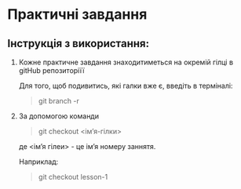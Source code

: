 # Практичні завдання

## Інструкція з використання:

 1. Кожне практичне завдання знаходитиметься на окремій гілці в gitHub репозиторіїї

    Для того, щоб подивитись, які галки вже є, 
    введіть в терміналі:
    > git branch -r
 2. За допомогою команди  
    > git checkout <імʼя-гілки> 
 
    де <імʼя гілеи> - це імʼя номеру заннятя.    
    
     Наприклад: 
    
    > git checkout lesson-1
    
   
    
        